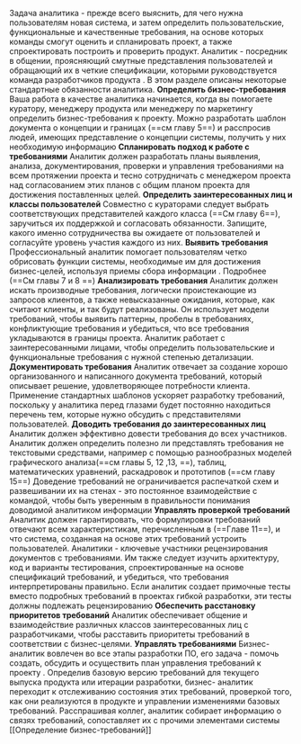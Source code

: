 Задача аналитика - прежде всего выяснить, для чего нужна пользователям новая система, и затем определить пользовательские, функциональные и качественные требования, на основе которых команды смогут оценить и спланировать проект, а также спроектировать построить и проверить продукт. 
Аналитик - посредник в общении, проясняющий смутные представления пользователей и обращающий их в четкие спецификации, которыми руководствуется команда разработчиков продукта . В этом разделе описаны некоторые стандартные обязанности аналитика. 
**Определить бизнес-требования** 
	Ваша работа в качестве аналитика начинается, когда вы помогаете куратору, менеджеру продукта или менеджеру по маркетингу определить бизнес-требования к проекту. Можно разработать шаблон документа о концепции и границах (==см главу 5==) и расспросив людей, имеющих представление о концепции системы, получить у них необходимую информацию 
**Спланировать подход к работе с требованиями**
	Аналитик должен разработать планы выявления, анализа, документирования, проверки и управления требованиями на всем протяжении проекта и тесно сотрудничать с менеджером проекта над согласованием этих планов с общим планом проекта для достижения поставленных целей. 
**Определить заинтересованных лиц и классы пользователей**
	Совместно с кураторами следует выбрать соответствующих представителей каждого класса (==См главу 6==), заручиться их поддержкой и согласовать обязанности. Запищите, какого именно сотрудничества вы ожидаете от пользователей и согласуйте уровень участия каждого из них. 
**Выявить требования**
	Профессиональный аналитик помогает пользователям четко обрисовать функции системы, необходимые им для достижения бизнес-целей, используя приемы сбора информации . Подробнее (==См главы 7 и 8 ==)
**Анализировать требования**
	Аналитик должен искать производные требования, логически проистекающие из запросов клиентов, а также невысказанные ожидания, которые, как считают клиенты, и так будут реализованы. Он использует модели требований, чтобы выявить паттерны, пробелы в требованиях, конфликтующие требования и убедиться, что все требования укладываются в границы проекта. Аналитик работает с заинтересованными лицами, чтобы определить пользовательские и функциональные требования с нужной степенью детализации. 
**Документировать требования**
	Аналитик отвечает за создание хорошо организованного и написанного документа требований, который описывает решение, удовлетворяющее потребности клиента. Применение стандартных шаблонов ускоряет разработку требований, поскольку у аналитика перед глазами будет постоянно находиться перечень тем, которые нужно обсудить с представителями пользователей. 
**Доводить требования до заинтересованных лиц**
	Аналитик должен эффективно довести требования до всех участников. Аналитик должен определить полезно ли представлять требования не текстовыми средствами, например с помощью разнообразных моделей графического анализа(==см главы 5, 12 ,13, ==), таблиц, математических уравнений, раскадровок и прототипов (==см главу 15==)
	Доведение требований не ограничивается распечаткой схем и развешивании их на стенах - это постоянное взаимодействие с командой, чтобы быть уверенным в правильности понимания доводимой аналитиком информации 
**Управлять проверкой требований**
	Аналитик должен гарантировать, что формулировки требований отвечают всем характеристикам, перечисленным в (==Главе 11==), и что система, созданная на основе этих требований устроить пользователей. Аналитики - ключевые участники рецензирования документов с требованиями. Им также следует изучить архитектуру, код и варианты тестирования, спроектированные на основе спецификаций требований, и убедиться, что требования интерпретированы правильно. Если аналитик создает примочные тесты вместо подробных требований в проектах гибкой разработки, эти тесты должны подлежать рецензированию 
**Обеспечить расстановку приоритетов требований**
	Аналитик обеспечивает общение и взаимодействие различных классов заинтересованных лиц с разработчиками, чтобы расставить приоритеты требований в соответствии с бизнес-целями. 
**Управлять требованиями**
	Бизнес-аналитик вовлечен во все этапы разработки ПО, его задача - помочь создать, обсудить и осуществить план управления требований к проекту . Определив базовую версию требований для текущего выпуска продукта или итерации разработки, бизнес- аналитик переходит к отслеживанию состояния этих требований, проверкой того, как они реализуются в продукте и управлении изменениями базовых требований. Расспрашивая коллег, аналитик собирает информацию о связях требований, сопоставляет их с прочими элементами системы
[[Определение бизнес-требований]]
